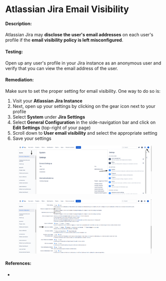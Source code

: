 # Atlassian Jira Email Visibility

#### Description:

Atlassian Jira may **disclose the user's email addresses** on each user's profile if the **email visibility policy is left misconfigured**.

#### Testing:

Open up any user's profile in your Jira instance as an anonymous user and verify that you can view the email address of the user.

#### Remediation:

Make sure to set the proper setting for email visibility. One way to do so is:

1. Visit your **Atlassian Jira Instance**
2. Next, open up your settings by clicking on the gear icon next to your profile
3. Select **System** under **Jira Settings**
4. Select **General Configuration** in the side-navigation bar and click on **Edit Settings** (top-right of your page)
5. Scroll down to **User email visibility** and select the appropriate setting
6. Save your settings

<figure><img src="../../.gitbook/assets/image (6).png" alt=""><figcaption></figcaption></figure>

<figure><img src="../../.gitbook/assets/image (7).png" alt=""><figcaption></figcaption></figure>

#### References:

*
